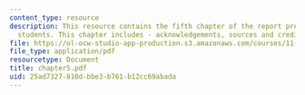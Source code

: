 ```yaml
---
content_type: resource
description: This resource contains the fifth chapter of the report prepared by the
  students. This chapter includes - acknowledgements, sources and credits.
file: https://ol-ocw-studio-app-production.s3.amazonaws.com/courses/11-952-gaoming-studio-china-spring-2005/25ad7327810dbbe3b761b12cc69abada_chapter5.pdf
file_type: application/pdf
resourcetype: Document
title: chapter5.pdf
uid: 25ad7327-810d-bbe3-b761-b12cc69abada
---
```

